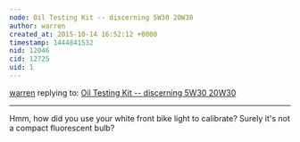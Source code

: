 ```yaml
---
node: Oil Testing Kit -- discerning 5W30 20W30
author: warren
created_at: 2015-10-14 16:52:12 +0000
timestamp: 1444841532
nid: 12046
cid: 12725
uid: 1
---
```




[warren](../profile/warren) replying to: [Oil Testing Kit -- discerning 5W30 20W30](../notes/gretchengehrke/07-10-2015/oil-testing-kit-discerning-5w30-20w30)

----
Hmm, how did you use your white front bike light to calibrate? Surely it's not a compact fluorescent bulb? 